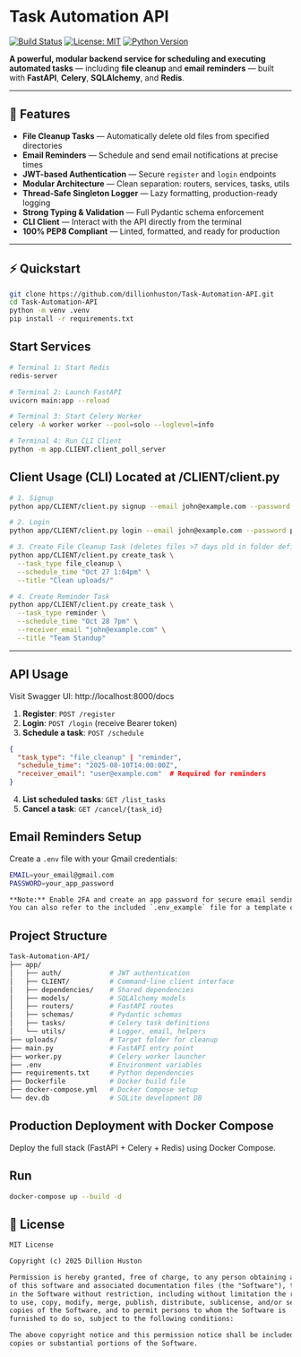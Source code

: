 # Task Automation API
[![Build Status](https://img.shields.io/github/actions/workflow/status/dillionhuston/Task-Automation-API/ci.yml)](https://github.com/dillionhuston/Task-Automation-API/actions)
[![License: MIT](https://img.shields.io/badge/License-MIT-blue)](LICENSE)
[![Python Version](https://img.shields.io/badge/python-3.8%2B-blue)](https://www.python.org/)

**A powerful, modular backend service for scheduling and executing automated tasks** — including **file cleanup** and **email reminders** — built with **FastAPI**, **Celery**, **SQLAlchemy**, and **Redis**.

---

## 🚀 Features

- **File Cleanup Tasks** — Automatically delete old files from specified directories  
- **Email Reminders** — Schedule and send email notifications at precise times  
- **JWT-based Authentication** — Secure `register` and `login` endpoints  
- **Modular Architecture** — Clean separation: routers, services, tasks, utils  
- **Thread-Safe Singleton Logger** — Lazy formatting, production-ready logging  
- **Strong Typing & Validation** — Full Pydantic schema enforcement  
- **CLI Client** — Interact with the API directly from the terminal  
- **100% PEP8 Compliant** — Linted, formatted, and ready for production  

---

## ⚡ Quickstart
```bash
git clone https://github.com/dillionhuston/Task-Automation-API.git
cd Task-Automation-API
python -m venv .venv
pip install -r requirements.txt
```

## Start Services
```bash
# Terminal 1: Start Redis
redis-server

# Terminal 2: Launch FastAPI
uvicorn main:app --reload

# Terminal 3: Start Celery Worker
celery -A worker worker --pool=solo --loglevel=info

# Terminal 4: Run CLI Client
python -m app.CLIENT.client_poll_server
```

## Client Usage (CLI) Located at /CLIENT/client.py
```bash
# 1. Signup
python app/CLIENT/client.py signup --email john@example.com --password pass12334 --username john

# 2. Login
python app/CLIENT/client.py login --email john@example.com --password pass12334

# 3. Create File Cleanup Task (deletes files >7 days old in folder defined in constants.py
python app/CLIENT/client.py create_task \
  --task_type file_cleanup \
  --schedule_time "Oct 27 1:04pm" \
  --title "Clean uploads/"

# 4. Create Reminder Task
python app/CLIENT/client.py create_task \
  --task_type reminder \
  --schedule_time "Oct 28 7pm" \
  --receiver_email "john@example.com" \
  --title "Team Standup"

```
---

## API Usage
Visit Swagger UI: http://localhost:8000/docs
1. **Register**: `POST /register`
2. **Login**: `POST /login` (receive Bearer token)
3. **Schedule a task**: `POST /schedule`
```json
{
  "task_type": "file_cleanup" | "reminder",
  "schedule_time": "2025-08-10T14:00:00Z",
  "receiver_email": "user@example.com"  # Required for reminders
}
```
4. **List scheduled tasks**: `GET /list_tasks`
5. **Cancel a task**: `GET /cancel/{task_id}`

## Email Reminders Setup
Create a `.env` file with your Gmail credentials:

```bash
EMAIL=your_email@gmail.com
PASSWORD=your_app_password

**Note:** Enable 2FA and create an app password for secure email sending.  
You can also refer to the included `.env_example` file for a template of all required environment variables.
```
## Project Structure
```bash
Task-Automation-API/
├── app/
│   ├── auth/            # JWT authentication
│   ├── CLIENT/          # Command-line client interface
│   ├── dependencies/    # Shared dependencies
│   ├── models/          # SQLAlchemy models
│   ├── routers/         # FastAPI routes
│   ├── schemas/         # Pydantic schemas
│   ├── tasks/           # Celery task definitions
│   └── utils/           # Logger, email, helpers
├── uploads/             # Target folder for cleanup
├── main.py              # FastAPI entry point
├── worker.py            # Celery worker launcher
├── .env                 # Environment variables
├── requirements.txt     # Python dependencies
├── Dockerfile           # Docker build file
├── docker-compose.yml   # Docker Compose setup
└── dev.db               # SQLite development DB
```

## Production Deployment with Docker Compose
Deploy the full stack (FastAPI + Celery + Redis) using Docker Compose.
## Run 
```bash
docker-compose up --build -d
```
## 📄 License

```markdown
MIT License

Copyright (c) 2025 Dillion Huston

Permission is hereby granted, free of charge, to any person obtaining a copy
of this software and associated documentation files (the "Software"), to deal
in the Software without restriction, including without limitation the rights
to use, copy, modify, merge, publish, distribute, sublicense, and/or sell
copies of the Software, and to permit persons to whom the Software is
furnished to do so, subject to the following conditions:

The above copyright notice and this permission notice shall be included in all
copies or substantial portions of the Software.

```
